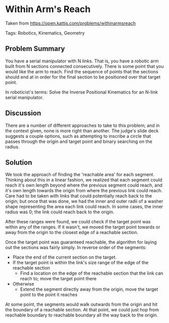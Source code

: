 # Within Arm's Reach
Taken from https://open.kattis.com/problems/withinarmsreach

Tags: Robotics, Kinematics, Geometry

## Problem Summary
You have a serial manipulator with N links. That is, you have a robotic arm built from N sections connected consecutively. There is some point that you would like the arm to reach. Find the sequence of points that the sections should end at in order for the final section to be positioned over that target point.

In roboticist's terms: Solve the Inverse Positional Kinematics for an N-link serial manipulator.

## Discussion
There are a number of different approaches to take to this problem; and in the context given, none is more right than another. The judge's slide deck suggests a couple options, such as attempting to inscribe a circle that passes through the origin and target point and binary searching on the radius.

## Solution
We took the approach of finding the 'reachable area' for each segment. Thinking about this in a linear fashion, we realized that each segment could reach it's own length beyond where the previous segment could reach, and it's own length towards the origin from where the previous link could reach. Care had to be taken with links that could potentially reach back to the origin; but once that was done, we had the inner and outer radii of a washer shape representing the area each link could reach. In some cases, the inner radius was 0; the link could reach back to the origin.

After these ranges were found, we could check if the target point was within any of the ranges. If it wasn't, we moved the target point towards or away from the origin to the closest edge of a reachable section.

Once the target point was guaranteed reachable, the algorithm for laying out the sections was fairly simply.
In reverse order of the segments:
* Place the end of the current section on the target.
* If the target point is within the link's size range of the edge of the reachable section
    * Find a location on the edge of the reachable section that the link can reach to; move the target point there
* Otherwise
    * Extend the segment directly away from the origin, move the target point to the point it reaches

At some point, the segments would walk outwards from the origin and hit the boundary of a reachable section. At that point, we could just hop from reachable boundary to reachable boundary all the way back to the origin.